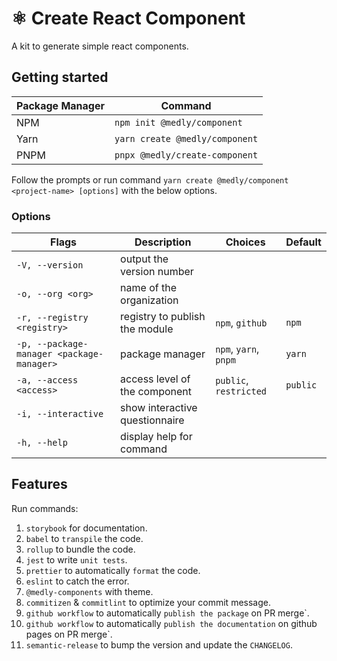 # ⚛️ Create React Component

A kit to generate simple react components.

## Getting started

| Package Manager | Command                        |
| --------------- | ------------------------------ |
| NPM             | `npm init @medly/component`    |
| Yarn            | `yarn create @medly/component` |
| PNPM            | `pnpx @medly/create-component` |

Follow the prompts or run command `yarn create @medly/component <project-name> [options]` with the below options.

### Options

| Flags                                     | Description                    | Choices                | Default  |
| ----------------------------------------- | ------------------------------ | ---------------------- | -------- |
| `-V, --version`                           | output the version number      |                        |          |
| `-o, --org <org>`                         | name of the organization       |                        |          |
| `-r, --registry <registry>`               | registry to publish the module | `npm`, `github`        | `npm`    |
| `-p, --package-manager <package-manager>` | package manager                | `npm`, `yarn`, `pnpm`  | `yarn`   |
| `-a, --access <access>`                   | access level of the component  | `public`, `restricted` | `public` |
| `-i, --interactive`                       | show interactive questionnaire |                        |          |
| `-h, --help`                              | display help for command       |                        |          |

## Features

Run commands:

1. `storybook` for documentation.
2. `babel` to `transpile` the code.
3. `rollup` to bundle the code.
4. `jest` to write `unit tests`.
5. `prettier` to automatically `format` the code.
6. `eslint` to catch the error.
7. `@medly-components` with theme.
8. `commitizen` & `commitlint` to optimize your commit message.
9. `github workflow` to automatically `publish the package` on PR merge`.
10. `github workflow` to automatically `publish the documentation` on github pages on PR merge`.
11. `semantic-release` to bump the version and update the `CHANGELOG`.
